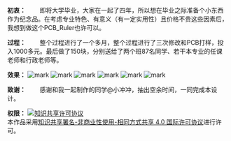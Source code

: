 **初衷：**
　　即将大学毕业，大家在一起了四年，所以想在毕业之际准备个小东西作为纪念品。在考虑专业特色、有意义（有一定实用性）且价格不贵这些因素后，我想到做这个PCB_Ruler也许可以。

**过程：**
　　整个过程进行了一个多月，整个过程进行了三次修改和PCB打样，投入1000多元。最后做了150块，分别送给了两个班87名同学、若干本专业的任课老师和行政老师等。

**效果：**
![mark](http://oo2opkb6t.bkt.clouddn.com/blog/20170513/012018003.jpg)
![mark](http://oo2opkb6t.bkt.clouddn.com/blog/20170513/012107420.jpg)
![mark](http://oo2opkb6t.bkt.clouddn.com/blog/20170513/012121506.jpg)
![mark](http://oo2opkb6t.bkt.clouddn.com/blog/20170513/012131729.jpg)
![mark](http://oo2opkb6t.bkt.clouddn.com/blog/20170513/012141273.jpg)
![mark](http://oo2opkb6t.bkt.clouddn.com/blog/20170513/012150289.jpg)

**致谢：**
　　感谢和我一起制作的同学@小冲冲，抽出空余时间，一同完成本设计。

**权限：**
<a rel="license" href="http://creativecommons.org/licenses/by-nc-sa/4.0/"><img alt="知识共享许可协议" style="border-width:0" src="https://i.creativecommons.org/l/by-nc-sa/4.0/88x31.png" /></a><br />本作品采用<a rel="license" href="http://creativecommons.org/licenses/by-nc-sa/4.0/">知识共享署名-非商业性使用-相同方式共享 4.0 国际许可协议</a>进行许可。
